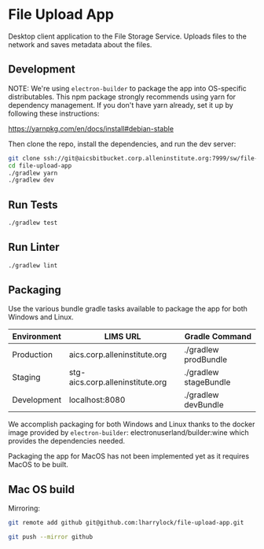 # File Upload App

Desktop client application to the File Storage Service. Uploads files to the network
and saves metadata about the files. 

## Development

NOTE:
We're using `electron-builder` to package the app into OS-specific distributables.
This npm package strongly recommends using yarn for dependency management. If you don't have
yarn already, set it up by following these instructions:

https://yarnpkg.com/en/docs/install#debian-stable

Then clone the repo, install the dependencies, and run the dev server:

```bash
git clone ssh://git@aicsbitbucket.corp.alleninstitute.org:7999/sw/file-upload-app.git
cd file-upload-app
./gradlew yarn
./gradlew dev
```

## Run Tests

```bash
./gradlew test
```

## Run Linter

```bash
./gradlew lint
```

## Packaging

Use the various bundle gradle tasks available to package the app for both Windows and Linux. 

| Environment | LIMS URL                         | Gradle Command             |
| ----------- | -------------------------------- |----------------------------|
| Production  | aics.corp.alleninstitute.org     | ./gradlew prodBundle       |
| Staging     | stg-aics.corp.alleninstitute.org | ./gradlew stageBundle      |
| Development | localhost:8080                   | ./gradlew devBundle        |

We accomplish packaging for both Windows and Linux thanks to the docker image provided by `electron-builder`: electronuserland/builder:wine
which provides the dependencies needed.

Packaging the app for MacOS has not been implemented yet as it requires MacOS to be built.

## Mac OS build

Mirroring:
```bash
git remote add github git@github.com:lharrylock/file-upload-app.git

git push --mirror github
```


